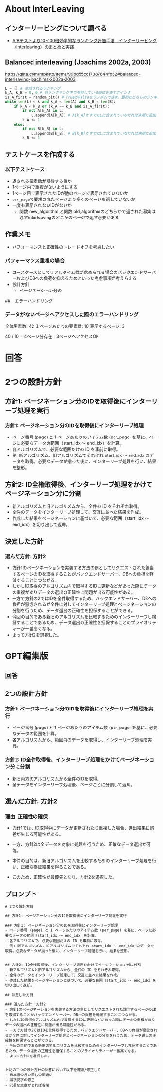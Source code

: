 # About InterLeaving

## インターリービングについて調べる

- [A/Bテストより10~100倍効率的なランキング評価手法　インターリービング（Interleaving）のまとめと実践](https://qiita.com/mpkato/items/99bd55cc17387844fd62#balanced-interleaving-joachims-2002a-2003)

## Balanced interleaving (Joachims 2002a, 2003)

https://qiita.com/mpkato/items/99bd55cc17387844fd62#balanced-interleaving-joachims-2002a-2003

```python
L = [] # 生成されるランキング  
k_A, k_B = 0, 0 # 各ランクキング中で参照している順位を表すポインタ
is_A_first = random_bit() # TrueかFalseをランダムで返す。最初にどちらのランキングの検索結果を利用するか決める。
while len(L) < k and k_A < len(A) and k_B < len(B):
    if k_A < k_B or (k_A == k_B and is_A_first):
        if not A[k_A] in L:
            L.append(A[k_A]) # A[k_A]がすでにLに含まれていなければ末尾に追加
        k_A += 1
    else:
        if not B[k_B] in L:
            L.append(B[k_B]) # B[k_B]がすでにLに含まれていなければ末尾に追加
        k_B += 1      
```

## テストケースを作成する

### 以下テストケース

- 返される要素数が期待する値か
- 1ページ内で重複がないようにする
- 1ページ目で表示されたIDが他のページで表示されていないか
- `per_page`で要求されたページより多くのページを返していないか
- 一度も表示されないIDがないか
  - 関数 new_algorithm と関数 old_algorithmのどちらかで返された募集は必ずinterleavingのどこかのページで返す必要がある
 
## 作業メモ

- パフォーマンスと正確性のトレードオフを考慮したい

### パフォーマンス重視の場合

- ユースケースとしてリアルタイム性が求められる場合のバックエンドサーバーおよびDBへの負荷を抑えるためといった考慮事項が考えらえる
- 設計方針
  - ページネーション分の


##　エラーハンドリング

### データがないページへアクセスした際のエラーハンドリング

全体要素数: 42
１ページあたりの要素数: 10
表示するページ: 3

40 / 10 = 4ページ分存在　3ページへアクセスOK


# 回答

# 2つの設計方針

## 方針1: ページネーション分のIDを取得後にインターリーブ処理を実行

### 方針1: ページネーション分のIDを取得後にインターリーブ処理
- ページ番号 (page) と 1 ページあたりのアイテム数 (per_page) を基に、ページに必要なデータの範囲（start_idx ～ end_idx）を計算。
- 各アルゴリズムで、必要な範囲だけの ID を事前に取得。
- 例: 新アルゴリズム、旧アルゴリズムでそれぞれ start_idx ～ end_idx のデータを取得。必要なデータが揃った後に、インターリーブ処理を行い、結果を整形。


## 方針2: ID全権取得後、インターリーブ処理をかけてページネーション分に分割
- 新アルゴリズムと旧アルゴリズムから、全件の ID をそれぞれ取得。
- 全件のデータをインターリーブ処理して、交互に並べた結果を作成。
- 作成した結果をページネーションに基づいて、必要な範囲（start_idx ～ end_idx）を切り出して返却。

## 決定した方針

### 選んだ方針: 方針2
- 方針1のページネーションを実装する方法の例としてリクエストされた該当するページのIDを取得することがバックエンドサーバー、DBへの負担を軽減することにつながる。
- しかしID取得のアルゴリズム内で取得するIDに更新などがあった際にデータの重複がありデータの選出の正確性に問題が出る可能性がある。
- 一方で方針の2ではIDを全件取得するため、バックエンドサーバー、DBへの負担が懸念されるが全件に対してインターリーブ処理とページネーションの分割を行うため、データ選出の正確性を担保することができる。
- 今回の目的である新旧のアルゴリズムを比較するためのインターリーブし検証することであるため、データ選出の正確性を担保することのプライオリティーが一番高くなる。
- よって方針2を選択した。

# GPT編集版

## 回答
## 2つの設計方針
### 方針1: ページネーション分のIDを取得後にインターリーブ処理を実行

- ページ番号 (page) と 1 ページあたりのアイテム数 (per_page) を基に、必要なデータの範囲を計算。
- 各アルゴリズムから、範囲内のデータを取得し、インターリーブ処理を実行。

### 方針2: ID全件取得後、インターリーブ処理をかけてページネーション分に分割

- 新旧両方のアルゴリズムから全件のIDを取得。
- 全データをインターリーブ処理後、ページごとに分割して返却。

## 選んだ方針: 方針2

### 理由: 正確性の確保
- 方針1では、ID取得中にデータが更新されたり重複した場合、選出結果に誤差が生じる可能性がある。
- 一方、方針2は全データを対象に処理を行うため、正確なデータ選出が可能。

- 本件の目的は、新旧アルゴリズムを比較するためのインターリーブ処理を行い、正確な検証結果を得ることである。
- このため、正確性が最優先となり、方針2を選択した。


## プロンプト

```
# 2つの設計方針

## 方針1: ページネーション分のIDを取得後にインターリーブ処理を実行

### 方針1: ページネーション分のIDを取得後にインターリーブ処理
- ページ番号 (page) と 1 ページあたりのアイテム数 (per_page) を基に、ページに必要なデータの範囲（start_idx ～ end_idx）を計算。
- 各アルゴリズムで、必要な範囲だけの ID を事前に取得。
- 例: 新アルゴリズム、旧アルゴリズムでそれぞれ start_idx ～ end_idx のデータを取得。必要なデータが揃った後に、インターリーブ処理を行い、結果を整形。


## 方針2: ID全権取得後、インターリーブ処理をかけてページネーション分に分割
- 新アルゴリズムと旧アルゴリズムから、全件の ID をそれぞれ取得。
- 全件のデータをインターリーブ処理して、交互に並べた結果を作成。
- 作成した結果をページネーションに基づいて、必要な範囲（start_idx ～ end_idx）を切り出して返却。

## 決定した方針

### 選んだ方針: 方針2
- 方針1のページネーションを実装する方法の例としてリクエストされた該当するページのIDを取得することがバックエンドサーバー、DBへの負担を軽減することにつながる。
- しかしID取得のアルゴリズム内で取得するIDに更新などがあった際にデータの重複がありデータの選出の正確性に問題が出る可能性がある。
- 一方で方針の2ではIDを全件取得するため、バックエンドサーバー、DBへの負担が懸念されるが全件に対してインターリーブ処理とページネーションの分割を行うため、データ選出の正確性を担保することができる。
- 今回の目的である新旧のアルゴリズムを比較するためのインターリーブし検証することであるため、データ選出の正確性を担保することのプライオリティーが一番高くなる。
- よって方針2を選択した。


上記の二つの設計方針の回答において以下を確認/修正して
- 日本語の言い回しの間違い
- 誤字脱字の修正
- 冗長な文章があれば省略
```


